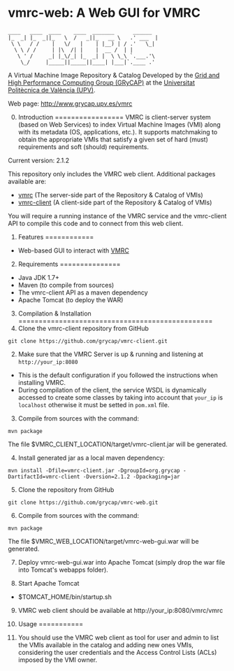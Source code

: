 vmrc-web: A Web GUI for VMRC
========

<!-- language: lang-none -->
    ____   ____  ____    ____  _______      ______  
    |_  _| |_  _||_   \  /   _||_   __ \   .' ___  |
     \ \   / /    |   \/   |    | |__) | / .'   \_|
      \ \ / /     | |\  /| |    |  __ /  | |
       \ ' /     _| |_\/_| |_  _| |  \ \_\ `.___.'\
        \_/     |_____||_____||____| |___|`.____ .'


A Virtual Machine Image Repository & Catalog
Developed by the [Grid and High Performance Computing Group (GRyCAP)](http://www.grycap.upv.es) at the
[Universitat Politècnica de València (UPV)](http://www.upv.es).

Web page: http://www.grycap.upv.es/vmrc

0. Introduction
=================
VMRC is client-server system (based on Web Services) to index Virtual Machine Images (VMI)
along with its metadata (OS, applications, etc.). It supports matchmaking to obtain the appropriate VMIs
that satisfy a given set of hard (must) requirements and soft (should) requirements.

Current version: 2.1.2

This repository only includes the VMRC web client. Additional packages available are:
  - [vmrc](http://github.com/grycap/vmrc) (The server-side part of the Repository & Catalog of VMIs)
  - [vmrc-client](http://github.com/grycap/vmrc-client) (A client-side part of the Repository & Catalog of VMIs)

You will require a running instance of the VMRC service and the vmrc-client API to compile this code and to connect from this web client.

1. Features
============
+ Web-based GUI to interact with [VMRC](https://www.github.com/grycap/vmrc)

2. Requirements
===============
+ Java JDK 1.7+
+ Maven (to compile from sources)
+ The vmrc-client API as a maven dependency
+ Apache Tomcat (to deploy the WAR)

3. Compilation & Installation
================================================
 1. Clone the vmrc-client repository from GitHub
 ```
 git clone https://github.com/grycap/vmrc-client.git
 ```
 
 2. Make sure that the VMRC Server is up & running and listening at `http://your_ip:8080`
   * This is the default configuration if you followed the instructions when installing VMRC.
   * During compilation of the client, the service WSDL is dynamically accessed to create some classes by taking into account that `your_ip` is `localhost` otherwise it must be setted in `pom.xml` file.
 
 3. Compile from sources with the command:
 ```
 mvn package
 ```
 The file $VMRC_CLIENT_LOCATION/target/vmrc-client.jar will be generated.

 4. Install generated jar as a local maven dependency: 
 ```
 mvn install -Dfile=vmrc-client.jar -DgroupId=org.grycap -DartifactId=vmrc-client -Dversion=2.1.2 -Dpackaging=jar
 ```
 
 5. Clone the repository from GitHub
 ```
 git clone https://github.com/grycap/vmrc-web.git
 ```
 
 6. Compile from sources with the command:
 ```
 mvn package
 ```
 The file $VMRC_WEB_LOCATION/target/vmrc-web-gui.war will be generated.
 
 7. Deploy vmrc-web-gui.war into Apache Tomcat (simply drop the war file into Tomcat's webapps folder).
 
 8. Start Apache Tomcat
   + $TOMCAT_HOME/bin/startup.sh
 
 9. VMRC web client should be available at http://your_ip:8080/vmrc/vmrc

4. Usage
===========
1. You should use the VMRC web client as tool for user and admin to list the VMIs available in the catalog and adding new ones VMIs, considering the user credentials and the Access Control Lists (ACLs) imposed by the VMI owner.
